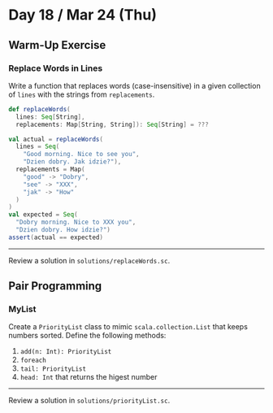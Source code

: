 # Day 18 / Mar 24 (Thu)

## Warm-Up Exercise

### Replace Words in Lines

Write a function that replaces words (case-insensitive) in a given collection of `lines` with the strings from `replacements`.

```scala
def replaceWords(
  lines: Seq[String],
  replacements: Map[String, String]): Seq[String] = ???
```

```scala
val actual = replaceWords(
  lines = Seq(
    "Good morning. Nice to see you",
    "Dzien dobry. Jak idzie?"),
  replacements = Map(
    "good" -> "Dobry",
    "see" -> "XXX",
    "jak" -> "How"
  )
)
val expected = Seq(
  "Dobry morning. Nice to XXX you",
  "Dzien dobry. How idzie?")
assert(actual == expected)
```

---

Review a solution in `solutions/replaceWords.sc`.

## Pair Programming

### MyList

Create a `PriorityList` class to mimic `scala.collection.List` that keeps numbers sorted. Define the following methods:

1. `add(n: Int): PriorityList`
1. `foreach`
1. `tail: PriorityList`
1. `head: Int` that returns the higest number

---

Review a solution in `solutions/priorityList.sc`.
